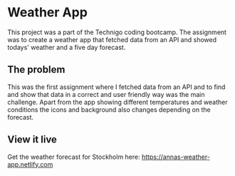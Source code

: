# Weather App

This project was a part of the Technigo coding bootcamp. The assignment was to create a weather app that fetched data from an API and showed todays' weather and a five day forecast.

## The problem

This was the first assignment where I fetched data from an API and to find and show that data in a correct and user friendly way was the main challenge. Apart from the app showing different temperatures and weather conditions the icons and background also changes depending on the forecast.  

## View it live

Get the weather forecast for Stockholm here: https://annas-weather-app.netlify.com 
